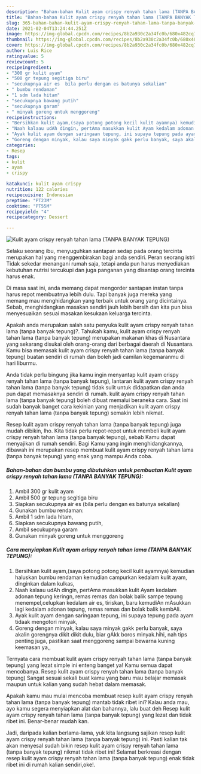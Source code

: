 ```yaml
---
description: "Bahan-bahan Kulit ayam crispy renyah tahan lama (TANPA BANYAK TEPUNG) yang nikmat Untuk Jualan"
title: "Bahan-bahan Kulit ayam crispy renyah tahan lama (TANPA BANYAK TEPUNG) yang nikmat Untuk Jualan"
slug: 365-bahan-bahan-kulit-ayam-crispy-renyah-tahan-lama-tanpa-banyak-tepung-yang-nikmat-untuk-jualan
date: 2021-02-04T13:24:44.251Z
image: https://img-global.cpcdn.com/recipes/8b2a930c2a34fc0b/680x482cq70/kulit-ayam-crispy-renyah-tahan-lama-tanpa-banyak-tepung-foto-resep-utama.jpg
thumbnail: https://img-global.cpcdn.com/recipes/8b2a930c2a34fc0b/680x482cq70/kulit-ayam-crispy-renyah-tahan-lama-tanpa-banyak-tepung-foto-resep-utama.jpg
cover: https://img-global.cpcdn.com/recipes/8b2a930c2a34fc0b/680x482cq70/kulit-ayam-crispy-renyah-tahan-lama-tanpa-banyak-tepung-foto-resep-utama.jpg
author: Luis Rice
ratingvalue: 5
reviewcount: 5
recipeingredient:
- "300 gr kulit ayam"
- "500 gr tepung segitiga biru"
- "secukupnya air es  bila perlu dengan es batunya sekalian"
- " bumbu rendaman"
- "1 sdm lada hitam"
- "secukupnya bawang putih"
- "secukupnya garam"
- " minyak goreng untuk menggoreng"
recipeinstructions:
- "Bersihkan kulit ayam,(saya potong potong kecil kulit ayamnya) kemudian haluskan bumbu rendaman kemudian campurkan kedalam kulit ayam, dinginkan dalam kulkas,"
- "Naah kalaau udAh dingin, pertAma masukkan kulit Ayam kedalam adonan tepung keringn, remas remas dan bolak balik sampe tepung menempel,celupkan kedalam air es, tiriskan, baru kemudiAn mAsukkan lagi kedalam adonan tepung, remas remas dan bolak balik kembAli."
- "Ayak kulit ayam dengan saringaan tepung, ini supaya tepung pada ayam tidaak mengotori minyak,"
- "Goreng dengan minyak, kalau saya minyak gakk perlu banyak, saya akalin gorengnya dikit dikit dulu, biar gAkk boros minyak.hihi, nah tips penting juga, pastikan saat menggoreng sampai bewarna kuning keemasan ya,,"
categories:
- Resep
tags:
- kulit
- ayam
- crispy

katakunci: kulit ayam crispy 
nutrition: 122 calories
recipecuisine: Indonesian
preptime: "PT23M"
cooktime: "PT55M"
recipeyield: "4"
recipecategory: Dessert

---
```



![Kulit ayam crispy renyah tahan lama (TANPA BANYAK TEPUNG)](https://img-global.cpcdn.com/recipes/8b2a930c2a34fc0b/680x482cq70/kulit-ayam-crispy-renyah-tahan-lama-tanpa-banyak-tepung-foto-resep-utama.jpg)

Selaku seorang ibu, menyuguhkan santapan sedap pada orang tercinta merupakan hal yang menggembirakan bagi anda sendiri. Peran seorang istri Tidak sekedar menangani rumah saja, tetapi anda pun harus menyediakan kebutuhan nutrisi tercukupi dan juga panganan yang disantap orang tercinta harus enak.

Di masa  saat ini, anda memang dapat mengorder santapan instan tanpa harus repot membuatnya lebih dulu. Tapi banyak juga mereka yang memang mau menghidangkan yang terbaik untuk orang yang dicintainya. Sebab, menghidangkan masakan sendiri jauh lebih bersih dan kita pun bisa menyesuaikan sesuai masakan kesukaan keluarga tercinta. 



Apakah anda merupakan salah satu penyuka kulit ayam crispy renyah tahan lama (tanpa banyak tepung)?. Tahukah kamu, kulit ayam crispy renyah tahan lama (tanpa banyak tepung) merupakan makanan khas di Nusantara yang sekarang disukai oleh orang-orang dari berbagai daerah di Nusantara. Kamu bisa memasak kulit ayam crispy renyah tahan lama (tanpa banyak tepung) buatan sendiri di rumah dan boleh jadi camilan kegemaranmu di hari liburmu.

Anda tidak perlu bingung jika kamu ingin menyantap kulit ayam crispy renyah tahan lama (tanpa banyak tepung), lantaran kulit ayam crispy renyah tahan lama (tanpa banyak tepung) tidak sulit untuk didapatkan dan anda pun dapat memasaknya sendiri di rumah. kulit ayam crispy renyah tahan lama (tanpa banyak tepung) boleh dibuat memalui beraneka cara. Saat ini sudah banyak banget cara kekinian yang menjadikan kulit ayam crispy renyah tahan lama (tanpa banyak tepung) semakin lebih nikmat.

Resep kulit ayam crispy renyah tahan lama (tanpa banyak tepung) juga mudah dibikin, lho. Kita tidak perlu repot-repot untuk membeli kulit ayam crispy renyah tahan lama (tanpa banyak tepung), sebab Kamu dapat menyajikan di rumah sendiri. Bagi Kamu yang ingin menghidangkannya, dibawah ini merupakan resep membuat kulit ayam crispy renyah tahan lama (tanpa banyak tepung) yang enak yang mampu Anda coba.

<!--inarticleads1-->

##### Bahan-bahan dan bumbu yang dibutuhkan untuk pembuatan Kulit ayam crispy renyah tahan lama (TANPA BANYAK TEPUNG):

1. Ambil 300 gr kulit ayam
1. Ambil 500 gr tepung segitiga biru
1. Siapkan secukupnya air es  (bila perlu dengan es batunya sekalian)
1. Gunakan  bumbu rendaman:
1. Ambil 1 sdm lada hitam,
1. Siapkan secukupnya bawang putih,
1. Ambil secukupnya garam
1. Gunakan  minyak goreng untuk menggoreng




<!--inarticleads2-->

##### Cara menyiapkan Kulit ayam crispy renyah tahan lama (TANPA BANYAK TEPUNG):

1. Bersihkan kulit ayam,(saya potong potong kecil kulit ayamnya) kemudian haluskan bumbu rendaman kemudian campurkan kedalam kulit ayam, dinginkan dalam kulkas,
1. Naah kalaau udAh dingin, pertAma masukkan kulit Ayam kedalam adonan tepung keringn, remas remas dan bolak balik sampe tepung menempel,celupkan kedalam air es, tiriskan, baru kemudiAn mAsukkan lagi kedalam adonan tepung, remas remas dan bolak balik kembAli.
1. Ayak kulit ayam dengan saringaan tepung, ini supaya tepung pada ayam tidaak mengotori minyak,
1. Goreng dengan minyak, kalau saya minyak gakk perlu banyak, saya akalin gorengnya dikit dikit dulu, biar gAkk boros minyak.hihi, nah tips penting juga, pastikan saat menggoreng sampai bewarna kuning keemasan ya,,




Ternyata cara membuat kulit ayam crispy renyah tahan lama (tanpa banyak tepung) yang lezat simple ini enteng banget ya! Kamu semua dapat mencobanya. Resep kulit ayam crispy renyah tahan lama (tanpa banyak tepung) Sangat sesuai sekali buat kamu yang baru mau belajar memasak maupun untuk kalian yang sudah hebat dalam memasak.

Apakah kamu mau mulai mencoba membuat resep kulit ayam crispy renyah tahan lama (tanpa banyak tepung) mantab tidak ribet ini? Kalau anda mau, ayo kamu segera menyiapkan alat dan bahannya, lalu buat deh Resep kulit ayam crispy renyah tahan lama (tanpa banyak tepung) yang lezat dan tidak ribet ini. Benar-benar mudah kan. 

Jadi, daripada kalian berlama-lama, yuk kita langsung sajikan resep kulit ayam crispy renyah tahan lama (tanpa banyak tepung) ini. Pasti kalian tak akan menyesal sudah bikin resep kulit ayam crispy renyah tahan lama (tanpa banyak tepung) nikmat tidak ribet ini! Selamat berkreasi dengan resep kulit ayam crispy renyah tahan lama (tanpa banyak tepung) enak tidak ribet ini di rumah kalian sendiri,oke!.

